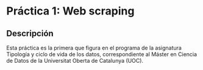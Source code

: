 # Práctica 1: Web scraping
## Descripción
Esta práctica es la primera que figura en el programa de la asignatura Tipología y ciclo de vida de los datos, correspondiente al Máster en Ciencia de Datos de la Universitat Oberta de Catalunya (UOC).
